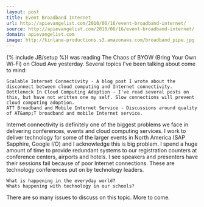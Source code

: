 ```yaml
---
layout: post
title: Event Broadband Internet
url: http://apievangelist.com/2010/06/16/event-broadband-internet/
source: http://apievangelist.com/2010/06/16/event-broadband-internet/
domain: apievangelist.com
image: http://kinlane-productions.s3.amazonaws.com/broadband_pipe.jpg
---
```

{% include JB/setup %}I was reading The Chaos of BYOW (Bring Your Own Wi-Fi) on Cloud Ave yesterday. Several topics I've been talking about come to mind:

	Scalable Internet Connectivity - A blog post I wrote about the disconnect between cloud computing and Internet connectivity.
	Bottleneck In Cloud Computing Adoption - I've read several posts on this, but have not written one my self. Slow connections will prevent cloud computing adoption.
	ATT Broadband and Mobile Internet Service - Discussions around quality of AT&amp;T broadband and mobile Internet service.

Internet connectivity is definitely one of the biggest problems we face in delivering conferences, events and cloud computing services.
I work to deliver technology for some of the larger events in North America (SAP Sapphire, Google I/O) and I acknowledge this is big problem.
I spend a huge amount of time to provide redundant systems to our registration counters at conference centers, airports and hotels.
I see speakers and presenters have their sessions fail because of poor Internet connections.
These are technology conferences put on by technology leaders.

	What is happening in the everyday world?
	Whats happening with technology in our schools?

There are so many issues to discuss on this topic. More to come.